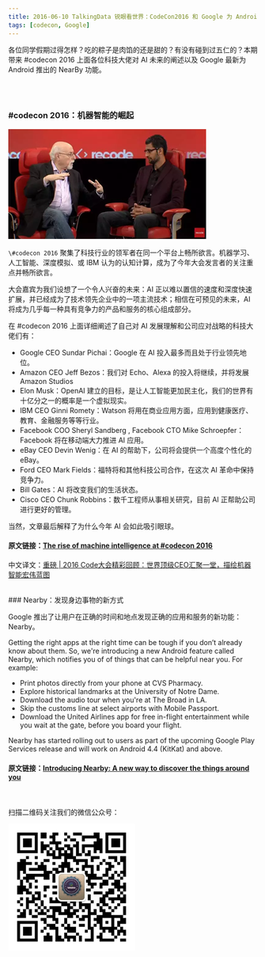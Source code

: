 ```yaml
---
title: 2016-06-10 TalkingData 锐眼看世界：CodeCon2016 和 Google 为 Android 开发的新功能 Nearby 
tags: [codecon, Google]
---
```


各位同学假期过得怎样？吃的粽子是肉馅的还是甜的？有没有碰到过五仁的？本期带来 #codecon 2016 上面各位科技大佬对 AI 未来的阐述以及 Google 最新为 Android 推出的 NearBy 功能。

<br>
<br>

### #codecon 2016：机器智能的崛起 

![](/images/googleceo.png)

`\#codecon 2016` 聚集了科技行业的领军者在同一个平台上畅所欲言。机器学习、人工智能、深度模拟、或 IBM 认为的认知计算，成为了今年大会发言者的关注重点并畅所欲言。

大会嘉宾为我们设想了一个令人兴奋的未来：AI 正以难以置信的速度和深度快速扩展，并已经成为了技术领先企业中的一项主流技术；相信在可预见的未来，AI 将成为几乎每一种具有竞争力的产品和服务的核心组成部分。

在 #codecon 2016 上面详细阐述了自己对 AI 发展理解和公司应对战略的科技大佬们有：

- Google CEO Sundar Pichai：Google 在 AI 投入最多而且处于行业领先地位。
- Amazon CEO Jeff Bezos：我们对 Echo、Alexa 的投入将继续，并将发展 Amazon Studios
- Elon Musk：OpenAI 建立的目标，是让人工智能更加民主化，我们的世界有十亿分之一的概率是一个虚拟现实。
- IBM CEO Ginni Romety：Watson 将用在商业应用方面，应用到健康医疗、教育、金融服务等等行业。
- Facebook COO Sheryl Sandberg , Facebook CTO Mike Schroepfer：Facebook 将在移动端大力推进 AI 应用。
- eBay CEO Devin Wenig：在 AI 的帮助下，公司将会提供一个高度个性化的 eBay。
- Ford CEO Mark Fields：福特将和其他科技公司合作，在这次 AI 革命中保持竞争力。
- Bill Gates：AI 将改变我们的生活状态。
- Cisco CEO Chunk Robbins：数千工程师从事相关研究，目前 AI 正帮助公司进行更好的管理。

当然，文章最后解释了为什么今年 AI 会如此吸引眼球。

#### 原文链接：[The rise of machine intelligence at #codecon 2016](http://www.recode.net/2016/6/6/11863268/artificial-intelligence-machine-learning-code-conference-steven-sinofksy)

中文译文：[重磅 | 2016 Code大会精彩回顾：世界顶级CEO汇聚一堂，描绘机器智能宏伟蓝图](https://mp.weixin.qq.com/s?__biz=MzA3MzI4MjgzMw==&mid=2650715947&idx=1&sn=4351743fd6cfd86af1c5eeb9c3ac7ec2)

<br>
### Nearby：发现身边事物的新方式 

Google 推出了让用户在正确的时间和地点发现正确的应用和服务的新功能：Nearby。

Getting the right apps at the right time can be tough if you don’t already know about them. So, we're introducing a new Android feature called Nearby, which notifies you of of things that can be helpful near you.
For example:

- Print photos directly from your phone at CVS Pharmacy.
- Explore historical landmarks at the University of Notre Dame.
- Download the audio tour when you're at The Broad in LA.
- Skip the customs line at select airports with Mobile Passport.
- Download the United Airlines app for free in-flight entertainment while you wait at the gate, before you board your flight.

Nearby has started rolling out to users as part of the upcoming Google Play Services release and will work on Android 4.4 (KitKat) and above.

#### 原文链接：[Introducing Nearby: A new way to discover the things around you](https://android.googleblog.com/2016/06/introducing-nearby-new-way-to-discover.html)

<br>
<br>
扫描二维码关注我们的微信公众号：

![](/images/erweima.jpg)
